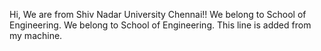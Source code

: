 Hi, We are from Shiv Nadar University Chennai!!
We belong to School of Engineering.
We belong to School of Engineering.
This line is added from my machine.
